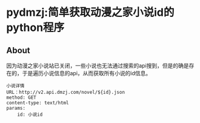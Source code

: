 # pydmzj:简单获取动漫之家小说id的python程序
## About

因为动漫之家小说站已关闭，一些小说也无法通过搜索的api搜到，但是的确是存在的，于是遍历小说信息的api，从而获取所有小说的id信息。

```
小说详情
URL：http://v2.api.dmzj.com/novel/${id}.json
method: GET
content-type: text/html
params:
    id: 小说id
```


